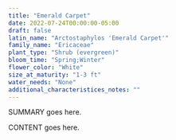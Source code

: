 ```yaml
---
title: "Emerald Carpet"
date: 2022-07-24T00:00:00-05:00
draft: false
latin_name: "Arctostaphylos 'Emerald Carpet'"
family_name: "Ericaceae"
plant_type: "Shrub (evergreen)"
bloom_time: "Spring;Winter"
flower_color: "White"
size_at_maturity: "1-3 ft"
water_needs: "None"
additional_characteristices_notes: ""
---
```


SUMMARY goes here.

<!--more-->

CONTENT goes here.